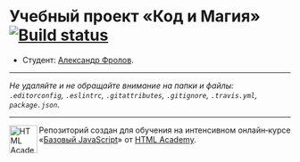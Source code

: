 # Учебный проект «Код и Магия» [![Build status][travis-image]][travis-url]

* Студент: [Александр Фролов](https://up.htmlacademy.ru/javascript/11/user/31893).

---

_Не удаляйте и не обращайте внимание на папки и файлы:_<br>
_`.editorconfig`, `.eslintrc`, `.gitattributes`, `.gitignore`, `.travis.yml`, `package.json`._

---

<a href="https://htmlacademy.ru/intensive/javascript"><img align="left" width="50" height="50" title="HTML Academy" src="https://up.htmlacademy.ru/static/img/intensive/javascript/logo-for-github.svg"></a>

Репозиторий создан для обучения на интенсивном онлайн‑курсе «[Базовый JavaScript](https://htmlacademy.ru/intensive/javascript)» от [HTML Academy](https://htmlacademy.ru).

[travis-image]: https://travis-ci.org/htmlacademy-javascript/31893-code-and-magick.svg?branch=master
[travis-url]: https://travis-ci.org/htmlacademy-javascript/31893-code-and-magick
